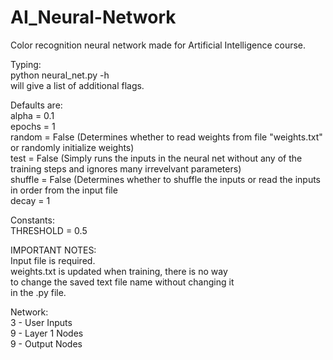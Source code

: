 # AI_Neural-Network
Color recognition neural network made for Artificial Intelligence course.

Typing:\
python neural_net.py -h\
will give a list of additional flags.

Defaults are:\
alpha = 0.1\
epochs = 1\
random = False	(Determines whether to read weights from file "weights.txt" or randomly initialize weights)\
test = False	(Simply runs the inputs in the neural net without any of the training steps and ignores many irrevelvant parameters)\
shuffle = False	(Determines whether to shuffle the inputs or read the inputs in order from the input file\
decay = 1

Constants:\
THRESHOLD = 0.5

IMPORTANT NOTES:\
Input file is required.\
weights.txt is updated when training, there is no way\
to change the saved text file name without changing it\
in the .py file.

Network:\
3 - User Inputs\
9 - Layer 1 Nodes\
9 - Output Nodes
